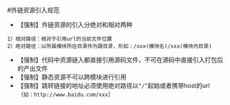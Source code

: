 #外链资源引入规范

* 【强制】外链资源的引入分绝对和相对两种
```
1）相对路径：相对于引用url的当前文件位置
2）绝对路径：以所属模块所在目录作为跟目录，形如：/xxx(模块名)/xxx(模块内目录)
```
* 【强制】代码中资源链入都直接引用源码文件，不可在源码中直接引入打包后的产出文件
* 【强制】静态资源不可以跨模块进行引用
* 【强制】跳转链接的地址必须使用绝对路径以`“/”`起始或者携带host的url（`如：http://www.baidu.com/xxx`）
